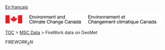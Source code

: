 [En français](geomet-firework_fr.md)

![ECCC logo](../../img_eccc-logo.png)

[TOC](../../readme_en.md) > [MSC Data](../readme_en.md) > FireWork data on GeoMet


$FIREWORK_EN$
